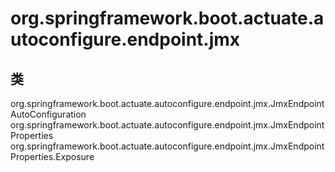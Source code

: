 # org.springframework.boot.actuate.autoconfigure.endpoint.jmx

## 类

org.springframework.boot.actuate.autoconfigure.endpoint.jmx.JmxEndpointAutoConfiguration
org.springframework.boot.actuate.autoconfigure.endpoint.jmx.JmxEndpointProperties
org.springframework.boot.actuate.autoconfigure.endpoint.jmx.JmxEndpointProperties.Exposure




